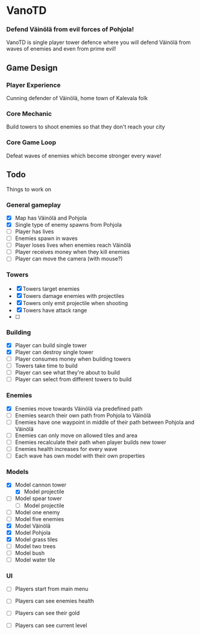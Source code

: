 # VanoTD
### Defend Väinölä from evil forces of Pohjola!
VanoTD is single player tower defence where you will defend Väinölä from waves of enemies and even from prime evil!

## Game Design
### Player Experience
Cunning defender of Väinölä, home town of Kalevala folk

### Core Mechanic
Build towers to shoot enemies so that they don't reach your city

### Core Game Loop
Defeat waves of enemies which become stronger every wave!

## Todo
Things to work on

### General gameplay
- [x] Map has Väinölä and Pohjola
- [x] Single type of enemy spawns from Pohjola
- [ ] Player has lives
- [ ] Enemies spawn in waves
- [ ] Player loses lives when enemies reach Väinölä
- [ ] Player receives money when they kill enemies
- [ ] Player can move the camera (with mouse?)

### Towers
- [x] Towers target enemies
- [x] Towers damage enemies with projectiles
- [x] Towers only emit projectile when shooting
- [x] Towers have attack range
- [ ] 

### Building
- [x] Player can build single tower
- [x] Player can destroy single tower
- [ ] Player consumes money when building towers
- [ ] Towers take time to build
- [ ] Player can see what they're about to build
- [ ] Player can select from different towers to build

### Enemies
- [x] Enemies move towards Väinölä via predefined path
- [ ] Enemies search their own path from Pohjola to Väinölä
- [ ] Enemies have one waypoint in middle of their path between Pohjola and Väinölä
- [ ] Enemies can only move on allowed tiles and area
- [ ] Enemies recalculate their path when player builds new tower
- [ ] Enemies health increases for every wave
- [ ] Each wave has own model with their own properties

### Models
- [x] Model cannon tower
  - [x] Model projectile
- [ ] Model spear tower
  - [ ] Model projectile
- [ ] Model one enemy
- [ ] Model five enemies
- [x] Model Väinölä
- [x] Model Pohjola
- [x] Model grass tiles
- [ ] Model two trees
- [ ] Model bush
- [ ] Model water tile

### UI
- [ ] Players start from main menu
- [ ] Players can see enemies health
- [ ] Players can see their gold
- [ ] Players can see current level

